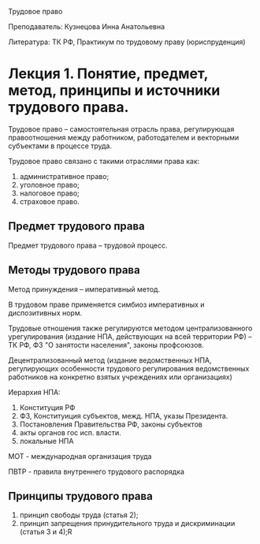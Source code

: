 Трудовое право

Преподаватель: Кузнецова Инна Анатольевна

Литература: ТК РФ, Практикум по трудовому праву (юриспруденция) 

# Лекция 1. Понятие, предмет, метод, принципы и источники трудового права.

Трудовое право – самостоятельная отрасль права, регулирующая правоотношения между работником, работодателем и векторными субъектами в процессе труда.

Трудовое право связано с такими отраслями права как:

1. административное право;
2. уголовное право;
3. налоговое право;
4. страховое право.

## Предмет трудового права

Предмет трудового права – трудовой процесс.

## Методы трудового права

Метод принуждения – императивный метод.

В трудовом праве применяется симбиоз императивных и диспозитивных норм.

Трудовые отношения также регулируются методом централизованного урегулирования (издание НПА, действующих на всей территории РФ) – ТК РФ, ФЗ "О занятости населения", законы профсоюзов.

Децентрализованный метод (издание ведомственных НПА, регулирующих особенности трудового регулирования ведомственных работников на конкретно взятых учреждениях или организациях)

Иерархия НПА:

1. Конституция РФ
2. ФЗ, Конституиция субъектов, межд. НПА, указы Президента.
3. Постановления Правительства РФ, законы субъектов
4. акты органов гос исп. власти.
5. локальные НПА 

МОТ - международная организация труда

ПВТР - правила внутреннего трудового распорядка

## Принципы трудового права

1. принцип свободы труда (статья 2);
2. принцип запрещения принудительного труда и дискриминации (статья 3 и 4);R
